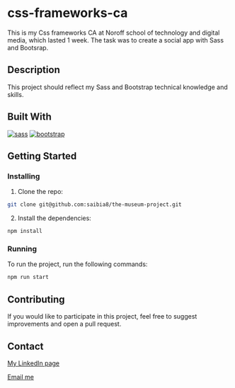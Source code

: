 # css-frameworks-ca

This is my Css frameworks CA at Noroff school of technology and digital media, which lasted 1 week. The task was to create a social app with Sass and Bootsrap.

## Description

This project should reflect my Sass and Bootstrap technical knowledge and skills. 

## Built With


<a href="https://sass-lang.com/" target="_blank" rel="noreferrer"><img src="https://img.shields.io/badge/Sass-CC6699?style=for-the-badge&logo=sass&logoColor=white" alt="sass"></a>
<a href="https://getbootstrap.com/" target="_blank" rel="noreferrer"><img src="https://img.shields.io/badge/Bootstrap-563D7C?style=for-the-badge&logo=bootstrap&logoColor=white" alt="bootstrap"></a>

## Getting Started

### Installing

1. Clone the repo:

```bash
git clone git@github.com:saibia8/the-museum-project.git
```

2. Install the dependencies:

```
npm install
```

### Running

To run the project, run the following commands:

```bash
npm run start
```

## Contributing

If you would like to participate in this project, feel free to suggest improvements and open a pull request.

## Contact

[My LinkedIn page](https://www.linkedin.com/in/sabina-kutniauske-46a486238/)

[Email me](mailto:sabina.kutniauske@gmail.com)
